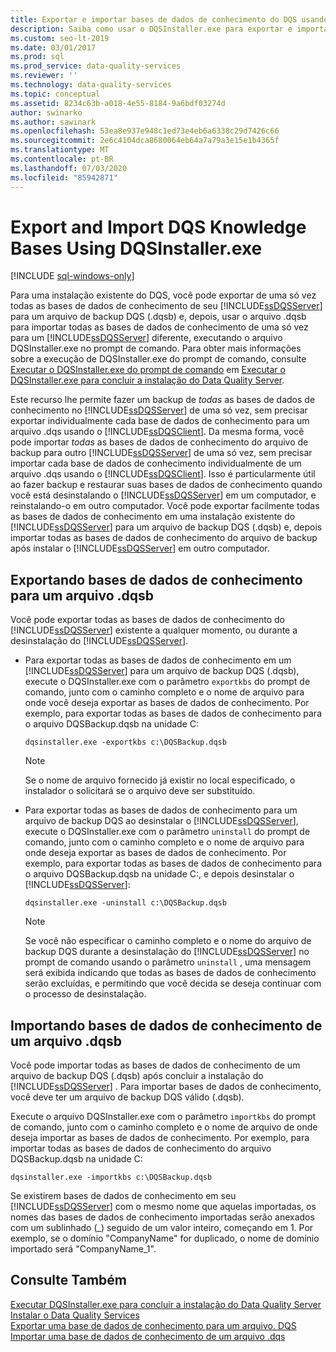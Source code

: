 ```yaml
---
title: Exportar e importar bases de dados de conhecimento do DQS usando DQSInstaller.exe
description: Saiba como usar o DQSInstaller.exe para exportar e importar as bases de dados de conhecimento do DQS para SQL Server Data Quality Services (DQS).
ms.custom: seo-lt-2019
ms.date: 03/01/2017
ms.prod: sql
ms.prod_service: data-quality-services
ms.reviewer: ''
ms.technology: data-quality-services
ms.topic: conceptual
ms.assetid: 8234c63b-a018-4e55-8184-9a6bdf03274d
author: swinarko
ms.author: sawinark
ms.openlocfilehash: 53ea8e937e948c1ed73e4eb6a6338c29d7426c66
ms.sourcegitcommit: 2e6c4104dca8680064eb64a7a79a3e15e1b4365f
ms.translationtype: MT
ms.contentlocale: pt-BR
ms.lasthandoff: 07/03/2020
ms.locfileid: "85942871"
---
```

# <a name="export-and-import-dqs-knowledge-bases-using-dqsinstallerexe"></a>Export and Import DQS Knowledge Bases Using DQSInstaller.exe

[!INCLUDE [sql-windows-only](../../includes/applies-to-version/sql-windows-only.md)]

  Para uma instalação existente do DQS, você pode exportar de uma só vez todas as bases de dados de conhecimento de seu [!INCLUDE[ssDQSServer](../../includes/ssdqsserver-md.md)] para um arquivo de backup DQS (.dqsb) e, depois, usar o arquivo .dqsb para importar todas as bases de dados de conhecimento de uma só vez para um [!INCLUDE[ssDQSServer](../../includes/ssdqsserver-md.md)] diferente, executando o arquivo DQSInstaller.exe no prompt de comando. Para obter mais informações sobre a execução de DQSInstaller.exe do prompt de comando, consulte [Executar o DQSInstaller.exe do prompt de comando](../../data-quality-services/install-windows/run-dqsinstaller-exe-to-complete-data-quality-server-installation.md#CommandPrompt) em [Executar o DQSInstaller.exe para concluir a instalação do Data Quality Server](../../data-quality-services/install-windows/run-dqsinstaller-exe-to-complete-data-quality-server-installation.md).  
  
 Este recurso lhe permite fazer um backup de *todas* as bases de dados de conhecimento no [!INCLUDE[ssDQSServer](../../includes/ssdqsserver-md.md)] de uma só vez, sem precisar exportar individualmente cada base de dados de conhecimento para um arquivo .dqs usando o [!INCLUDE[ssDQSClient](../../includes/ssdqsclient-md.md)]. Da mesma forma, você pode importar *todas* as bases de dados de conhecimento do arquivo de backup para outro [!INCLUDE[ssDQSServer](../../includes/ssdqsserver-md.md)] de uma só vez, sem precisar importar cada base de dados de conhecimento individualmente de um arquivo .dqs usando o [!INCLUDE[ssDQSClient](../../includes/ssdqsclient-md.md)]. Isso é particularmente útil ao fazer backup e restaurar suas bases de dados de conhecimento quando você está desinstalando o [!INCLUDE[ssDQSServer](../../includes/ssdqsserver-md.md)] em um computador, e reinstalando-o em outro computador. Você pode exportar facilmente todas as bases de dados de conhecimento em uma instalação existente do [!INCLUDE[ssDQSServer](../../includes/ssdqsserver-md.md)] para um arquivo de backup DQS (.dqsb) e, depois importar todas as bases de dados de conhecimento do arquivo de backup após instalar o [!INCLUDE[ssDQSServer](../../includes/ssdqsserver-md.md)] em outro computador.  
  
##  <a name="exporting-knowledge-bases-to-dqsb-file"></a><a name="export"></a> Exportando bases de dados de conhecimento para um arquivo .dqsb  
 Você pode exportar todas as bases de dados de conhecimento do [!INCLUDE[ssDQSServer](../../includes/ssdqsserver-md.md)] existente a qualquer momento, ou durante a desinstalação do [!INCLUDE[ssDQSServer](../../includes/ssdqsserver-md.md)].  
  
-   Para exportar todas as bases de dados de conhecimento em um [!INCLUDE[ssDQSServer](../../includes/ssdqsserver-md.md)] para um arquivo de backup DQS (.dqsb), execute o DQSInstaller.exe com o parâmetro `exportkbs` do prompt de comando, junto com o caminho completo e o nome de arquivo para onde você deseja exportar as bases de dados de conhecimento. Por exemplo, para exportar todas as bases de dados de conhecimento para o arquivo DQSBackup.dqsb na unidade C:  
  
    ```  
    dqsinstaller.exe -exportkbs c:\DQSBackup.dqsb  
    ```  
  
    > [!NOTE]  
    >  Se o nome de arquivo fornecido já existir no local especificado, o instalador o solicitará se o arquivo deve ser substituído.  
  
-   Para exportar todas as bases de dados de conhecimento para um arquivo de backup DQS ao desinstalar o [!INCLUDE[ssDQSServer](../../includes/ssdqsserver-md.md)], execute o DQSInstaller.exe com o parâmetro `uninstall` do prompt de comando, junto com o caminho completo e o nome de arquivo para onde deseja exportar as bases de dados de conhecimento. Por exemplo, para exportar todas as bases de dados de conhecimento para o arquivo DQSBackup.dqsb na unidade C:, e depois desinstalar o [!INCLUDE[ssDQSServer](../../includes/ssdqsserver-md.md)]:  
  
    ```  
    dqsinstaller.exe -uninstall c:\DQSBackup.dqsb  
    ```  
  
    > [!NOTE]  
    >  Se você não especificar o caminho completo e o nome do arquivo de backup DQS durante a desinstalação do [!INCLUDE[ssDQSServer](../../includes/ssdqsserver-md.md)] no prompt de comando usando o parâmetro `uninstall` , uma mensagem será exibida indicando que todas as bases de dados de conhecimento serão excluídas, e permitindo que você decida se deseja continuar com o processo de desinstalação.  
  
##  <a name="importing-knowledge-bases-from-dqsb-file"></a><a name="import"></a> Importando bases de dados de conhecimento de um arquivo .dqsb  
 Você pode importar todas as bases de dados de conhecimento de um arquivo de backup DQS (.dqsb) após concluir a instalação do [!INCLUDE[ssDQSServer](../../includes/ssdqsserver-md.md)] . Para importar bases de dados de conhecimento, você deve ter um arquivo de backup DQS válido (.dqsb).  
  
 Execute o arquivo DQSInstaller.exe com o parâmetro `importkbs` do prompt de comando, junto com o caminho completo e o nome de arquivo de onde deseja importar as bases de dados de conhecimento. Por exemplo, para importar todas as bases de dados de conhecimento do arquivo DQSBackup.dqsb na unidade C:  
  
```  
dqsinstaller.exe -importkbs c:\DQSBackup.dqsb  
```  
  
 Se existirem bases de dados de conhecimento em seu [!INCLUDE[ssDQSServer](../../includes/ssdqsserver-md.md)] com o mesmo nome que aquelas importadas, os nomes das bases de dados de conhecimento importadas serão anexados com um sublinhado (_) seguido de um valor inteiro, começando em 1. Por exemplo, se o domínio "CompanyName" for duplicado, o nome de domínio importado será "CompanyName_1".  
  
## <a name="see-also"></a>Consulte Também  
 [Executar DQSInstaller.exe para concluir a instalação do Data Quality Server](../../data-quality-services/install-windows/run-dqsinstaller-exe-to-complete-data-quality-server-installation.md)   
 [Instalar o Data Quality Services](../../data-quality-services/install-windows/install-data-quality-services.md)   
 [Exportar uma base de dados de conhecimento para um arquivo. DQS](../../data-quality-services/export-a-knowledge-base-to-a-dqs-file.md)   
 [Importar uma base de dados de conhecimento de um arquivo .dqs](../../data-quality-services/import-a-knowledge-base-from-a-dqs-file.md)  
  
  
